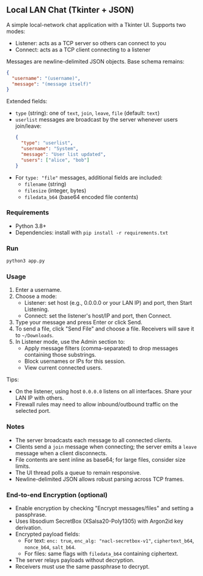## Local LAN Chat (Tkinter + JSON)

A simple local-network chat application with a Tkinter UI. Supports two modes:

- Listener: acts as a TCP server so others can connect to you
- Connect: acts as a TCP client connecting to a listener

Messages are newline-delimited JSON objects. Base schema remains:

```json
{
  "username": "(username)",
  "message": "(message itself)"
}
```

Extended fields:

- `type` (string): one of `text`, `join`, `leave`, `file` (default: `text`)
- `userlist` messages are broadcast by the server whenever users join/leave:
  ```json
  {
    "type": "userlist",
    "username": "System",
    "message": "User list updated",
    "users": ["alice", "bob"]
  }
  ```
- For `type: "file"` messages, additional fields are included:
  - `filename` (string)
  - `filesize` (integer, bytes)
  - `filedata_b64` (base64 encoded file contents)

### Requirements

- Python 3.8+
- Dependencies: install with `pip install -r requirements.txt`

### Run

```bash
python3 app.py
```

### Usage

1. Enter a username.
2. Choose a mode:
   - Listener: set host (e.g., 0.0.0.0 or your LAN IP) and port, then Start Listening.
   - Connect: set the listener's host/IP and port, then Connect.
3. Type your message and press Enter or click Send.
4. To send a file, click "Send File" and choose a file. Receivers will save it to `~/Downloads`.
5. In Listener mode, use the Admin section to:
   - Apply message filters (comma-separated) to drop messages containing those substrings.
   - Block usernames or IPs for this session.
   - View current connected users.

Tips:
- On the listener, using host `0.0.0.0` listens on all interfaces. Share your LAN IP with others.
- Firewall rules may need to allow inbound/outbound traffic on the selected port.

### Notes

- The server broadcasts each message to all connected clients.
- Clients send a `join` message when connecting; the server emits a `leave` message when a client disconnects.
- File contents are sent inline as base64; for large files, consider size limits.
- The UI thread polls a queue to remain responsive.
- Newline-delimited JSON allows robust parsing across TCP frames.

### End-to-end Encryption (optional)

- Enable encryption by checking "Encrypt messages/files" and setting a passphrase.
- Uses libsodium SecretBox (XSalsa20-Poly1305) with Argon2id key derivation.
- Encrypted payload fields:
  - For text: `enc: true`, `enc_alg: "nacl-secretbox-v1"`, `ciphertext_b64`, `nonce_b64`, `salt_b64`.
  - For files: same flags with `filedata_b64` containing ciphertext.
- The server relays payloads without decryption.
- Receivers must use the same passphrase to decrypt.


